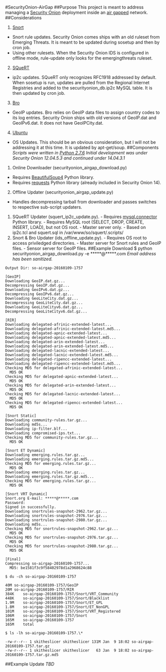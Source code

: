 #SecurityOnion-AirGap
##Purpose
This project is meant to address managing a [Security Onion](https://security-onion-solutions.github.io/security-onion/) deployment inside an [air gapped](https://en.wikipedia.org/wiki/Air_gap_(networking)) network.
##Considerations
1. [Snort](https://snort.org/)
  - Snort rule updates. Security Onion comes ships with an old ruleset from Emerging Threats. It is meant to be updated during sosetup and then by cron job.
  - Using other rulesets. When the Security Onion IDS is configured in offline mode, rule-update only looks for the emergingthreats ruleset.
2. [SQueRT](http://www.squertproject.org/)
  - ip2c updates. SQueRT only recognizes RFC1918 addressed by default. When sosetup is run, updates are pulled from the Regional Internet Registries and added to the securityonion_db.ip2c MySQL table. It is then updated by cron job.
3. [Bro](https://www.bro.org/)
  - GeoIP updates. Bro relies on GeoIP data files to assign country codes to its log entries. Security Onion ships with old versions of GeoIP.dat and GeoIPv6.dat. It does not have GeoIPCity.dat.
4. [Ubuntu](http://www.ubuntu.com/)
  - OS Updates. This should be an obvious consideration, but I will not be addressing it at this time. It is updated by apt-get/soup.
##Components
*Scripts were written in [Python 2.7.6](https://www.python.org/download/releases/2.7.6/)*
*Initial development was under Security Onion 12.04.5.3 and continued under 14.04.3.1*
1. Online Downloader (securityonion_airgap_download.py)
  - Requires [BeautifulSoup4](http://www.crummy.com/software/BeautifulSoup/bs4/download/) Python library.
  - Requires [requests](http://docs.python-requests.org/en/latest/user/install/#install) Python library (already included in Security Onion 14).
2. Offline Updater (securityonion_airgap_update.py)
  - Handles decompressing tarball from downloader and passes switches to respective sub-script updaters.
  1. SQueRT Updater (squert_ip2c_update.py).
    - Requires [mysql.connector](https://dev.mysql.com/downloads/connector/python/) Python library.
    - Requires MySQL root (SELECT, DROP, CREATE, INSERT, LOAD), but not OS root.
    - Master server only.
    - Based on ip2c.tcl and squert.sql in /var/www/so/squert/.scripts/
  2. Snort & Bro Updater (ids_offline_update.py).
    - Requires OS root to access priviledged directories.
    - Master server for Snort rules and GeoIP files.
    - Sensor server for GeoIP files.
##Example Download
    $ python securityonion_airgap_download.py -e \*\*\*\*\*@\*\*\*\*\*.com
*Email address has been sanitized.*
```
Output Dir: so-airgap-20160109-1757

[GeoIP]
Downloading GeoIP.dat.gz...
Decompressing GeoIP.dat.gz...
Downloading GeoIPv6.dat.gz...
Decompressing GeoIPv6.dat.gz...
Downloading GeoLiteCity.dat.gz...
Decompressing GeoLiteCity.dat.gz...
Downloading GeoLiteCityv6.dat.gz...
Decompressing GeoLiteCityv6.dat.gz...

[RIR]
Downloading delegated-afrinic-extended-latest...
Downloading delegated-afrinic-extended-latest.md5...
Downloading delegated-apnic-extended-latest...
Downloading delegated-apnic-extended-latest.md5...
Downloading delegated-arin-extended-latest...
Downloading delegated-arin-extended-latest.md5...
Downloading delegated-lacnic-extended-latest...
Downloading delegated-lacnic-extended-latest.md5...
Downloading delegated-ripencc-extended-latest...
Downloading delegated-ripencc-extended-latest.md5...
Checking MD5 for delegated-afrinic-extended-latest...
  MD5 OK
Checking MD5 for delegated-apnic-extended-latest...
  MD5 OK
Checking MD5 for delegated-arin-extended-latest...
  MD5 OK
Checking MD5 for delegated-lacnic-extended-latest...
  MD5 OK
Checking MD5 for delegated-ripencc-extended-latest...
  MD5 OK

[Snort Static]
Downloading community-rules.tar.gz...
Downloading md5s...
Downloading ip-filter.blf...
Downloading compromised-ips.txt...
Checking MD5 for community-rules.tar.gz...
  MD5 OK

[Snort ET Dynamic]
Downloading emerging.rules.tar.gz...
Downloading emerging.rules.tar.gz.md5...
Checking MD5 for emerging.rules.tar.gz...
  MD5 OK
Downloading emerging.rules.tar.gz...
Downloading emerging.rules.tar.gz.md5...
Checking MD5 for emerging.rules.tar.gz...
  MD5 OK

[Snort VRT Dynamic]
Snort.org E-mail: *****@*****.com
Password: 
Signed in successfully.
Downloading snortrules-snapshot-2962.tar.gz...
Downloading snortrules-snapshot-2976.tar.gz...
Downloading snortrules-snapshot-2980.tar.gz...
Downloading md5s...
Checking MD5 for snortrules-snapshot-2962.tar.gz...
  MD5 OK
Checking MD5 for snortrules-snapshot-2976.tar.gz...
  MD5 OK
Checking MD5 for snortrules-snapshot-2980.tar.gz...
  MD5 OK

[Final]
Compressing so-airgap-20160109-1757...
  MD5: be1581f3c9f58402978d1a2968624c88
```
    $ du -ch so-airgap-20160109-1757
```
40M	so-airgap-20160109-1757/GeoIP
20M	so-airgap-20160109-1757/RIR
384K	so-airgap-20160109-1757/Snort/VRT_Community
448K	so-airgap-20160109-1757/Snort/Blacklist
1.9M	so-airgap-20160109-1757/Snort/ET_GPL
1.8M	so-airgap-20160109-1757/Snort/ET_NonGPL
101M	so-airgap-20160109-1757/Snort/VRT_Registered
106M	so-airgap-20160109-1757/Snort
165M	so-airgap-20160109-1757
165M	total
```
    $ ls -lh so-airgap-20160109-1757.\*
```
-rw-r--r-- 1 skitheslicer skitheslicer 131M Jan  9 18:02 so-airgap-20160109-1757.tar.gz
-rw-r--r-- 1 skitheslicer skitheslicer   63 Jan  9 18:02 so-airgap-20160109-1757.tar.gz.md5
```
##Example Update
*TBD*